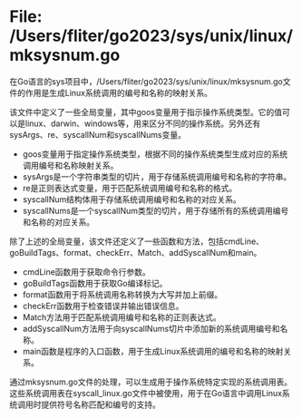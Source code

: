 # File: /Users/fliter/go2023/sys/unix/linux/mksysnum.go

在Go语言的sys项目中，/Users/fliter/go2023/sys/unix/linux/mksysnum.go文件的作用是生成Linux系统调用的编号和名称的映射关系。

该文件中定义了一些全局变量，其中goos变量用于指示操作系统类型。它的值可以是linux、darwin、windows等，用来区分不同的操作系统。另外还有sysArgs、re、syscallNum和syscallNums变量。

- goos变量用于指定操作系统类型，根据不同的操作系统类型生成对应的系统调用编号和名称映射关系。
- sysArgs是一个字符串类型的切片，用于存储系统调用编号和名称的字符串。
- re是正则表达式变量，用于匹配系统调用编号和名称的格式。
- syscallNum结构体用于存储系统调用编号和名称的对应关系。
- syscallNums是一个syscallNum类型的切片，用于存储所有的系统调用编号和名称的对应关系。

除了上述的全局变量，该文件还定义了一些函数和方法，包括cmdLine、goBuildTags、format、checkErr、Match、addSyscallNum和main。

- cmdLine函数用于获取命令行参数。
- goBuildTags函数用于获取Go编译标记。
- format函数用于将系统调用名称转换为大写并加上前缀。
- checkErr函数用于检查错误并输出错误信息。
- Match方法用于匹配系统调用编号和名称的正则表达式。
- addSyscallNum方法用于向syscallNums切片中添加新的系统调用编号和名称。
- main函数是程序的入口函数，用于生成Linux系统调用的编号和名称的映射关系。

通过mksysnum.go文件的处理，可以生成用于操作系统特定实现的系统调用表。这些系统调用表在syscall_linux.go文件中被使用，用于在Go语言中调用Linux系统调用时提供符号名称匹配和编号的支持。

